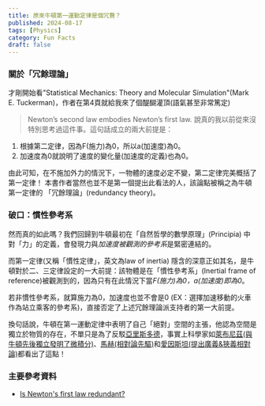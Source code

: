 ```yaml
---
title: 原來牛頓第一運動定律是個冗贅？ 
published: 2024-08-17
tags: [Physics]
category: Fun Facts
draft: false
---
```


### 關於「冗餘理論」

才剛開始看"Statistical Mechanics: Theory and Molecular Simulation"(Mark E. Tuckerman)，作者在第4頁就給我來了個醍醐灌頂(語氣甚至非常篤定)
> Newton’s second law embodies Newton’s first law.
說真的我以前從來沒特別思考過這件事。這句話成立的兩大前提是：

1. 根據第二定律，因為F(施力)為0，所以a(加速度)為0。
2. 加速度為0就說明了速度的變化量(加速度的定義)也為0。

由此可知，在不施加外力的情況下，一物體的速度必定不變，第二定律完美概括了第一定律！
本書作者當然也並不是第一個提出此看法的人，該論點被稱之為牛頓第一定律的 「冗餘理論」(redundancy theory)。

### 破口：慣性參考系

然而真的如此嗎？我們回歸到牛頓最初在「自然哲學的數學原理」(Principia) 中對「力」的定義，會發現力與*加速度被觀測的參考系*是緊密連結的。

而第一定律(又稱「慣性定律」，英文為law of inertia) 隱含的深意正如其名，是牛頓對於二、三定律設定的一大前提：該物體是在「慣性參考系」(Inertial frame of reference)被觀測到的，因為只有在此情況下當*F(施力)為0，a(加速度)即為0*。

若非慣性參考系，就算施力為0，加速度也並不會是0 (EX：選擇加速移動的火車作為站立乘客的參考系)，直接否定了上述冗餘理論派支持者的第一大前提。

換句話說，牛頓在第一運動定律中表明了自己「絕對」空間的主張，他認為空間是獨立於物質的存在，不單只是為了反駁[亞里斯多德](https://byjus.com/physics/aristotle-fallacy)，事實上科學家如[萊布尼茲(與牛頓先後獨立發明了微積分)](https://omni.wikiwand.com/zh-tw/articles/%E6%88%88%E7%89%B9%E5%BC%97%E9%87%8C%E5%BE%B7%C2%B7%E8%8E%B1%E5%B8%83%E5%B0%BC%E8%8C%A8)、[馬赫(相對論先驅)](https://omni.wikiwand.com/zh-tw/articles/%E6%81%A9%E6%96%AF%E7%89%B9%C2%B7%E9%A9%AC%E8%B5%AB)和[愛因斯坦(提出廣義&狹義相對論)](https://omni.wikiwand.com/zh-tw/articles/%E9%98%BF%E5%B0%94%E4%BC%AF%E7%89%B9%C2%B7%E7%88%B1%E5%9B%A0%E6%96%AF%E5%9D%A6)都看出了這點！

### 主要參考資料

- [Is Newton's first law redundant?](http://www.quartets.de/acad/firstlaw.html)
